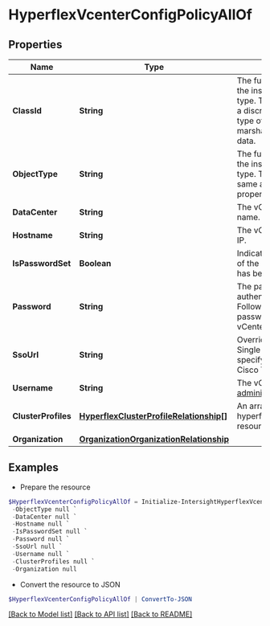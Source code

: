 # HyperflexVcenterConfigPolicyAllOf
## Properties

Name | Type | Description | Notes
------------ | ------------- | ------------- | -------------
**ClassId** | **String** | The fully-qualified name of the instantiated, concrete type. This property is used as a discriminator to identify the type of the payload when marshaling and unmarshaling data. | [default to "hyperflex.VcenterConfigPolicy"]
**ObjectType** | **String** | The fully-qualified name of the instantiated, concrete type. The value should be the same as the &#39;ClassId&#39; property. | [default to "hyperflex.VcenterConfigPolicy"]
**DataCenter** | **String** | The vCenter datacenter name. | [optional] 
**Hostname** | **String** | The vCenter server FQDN or IP. | [optional] 
**IsPasswordSet** | **Boolean** | Indicates whether the value of the &#39;password&#39; property has been set. | [optional] [readonly] [default to $false]
**Password** | **String** | The password for authenticating with vCenter. Follow the corresponding password policy governed by vCenter. | [optional] 
**SsoUrl** | **String** | Overrides the default vCenter Single Sign-On URL. Do not specify unless instructed by Cisco TAC. | [optional] 
**Username** | **String** | The vCenter username (e.g. administrator@vsphere.local). | [optional] 
**ClusterProfiles** | [**HyperflexClusterProfileRelationship[]**](HyperflexClusterProfileRelationship.md) | An array of relationships to hyperflexClusterProfile resources. | [optional] 
**Organization** | [**OrganizationOrganizationRelationship**](OrganizationOrganizationRelationship.md) |  | [optional] 

## Examples

- Prepare the resource
```powershell
$HyperflexVcenterConfigPolicyAllOf = Initialize-IntersightHyperflexVcenterConfigPolicyAllOf  -ClassId null `
 -ObjectType null `
 -DataCenter null `
 -Hostname null `
 -IsPasswordSet null `
 -Password null `
 -SsoUrl null `
 -Username null `
 -ClusterProfiles null `
 -Organization null
```

- Convert the resource to JSON
```powershell
$HyperflexVcenterConfigPolicyAllOf | ConvertTo-JSON
```

[[Back to Model list]](../README.md#documentation-for-models) [[Back to API list]](../README.md#documentation-for-api-endpoints) [[Back to README]](../README.md)

